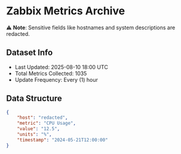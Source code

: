 # Zabbix Metrics Archive

⚠️ **Note**: Sensitive fields like hostnames and system descriptions are redacted.

## Dataset Info
- Last Updated: 2025-08-10 18:00 UTC
- Total Metrics Collected: 1035
- Update Frequency: Every (1) hour

## Data Structure
```json
{
    "host": "redacted",
    "metric": "CPU Usage",
    "value": "12.5",
    "units": "%",
    "timestamp": "2024-05-21T12:00:00"
}
```
